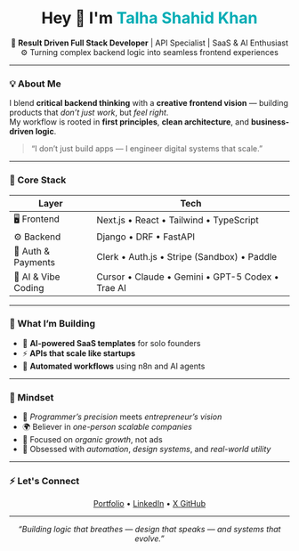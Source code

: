 <h1 align="center">Hey 👋 I'm <span style="color:#00ADB5;">Talha Shahid Khan</span></h1>

<p align="center">
🚀 <b>Result Driven Full Stack Developer</b> | API Specialist | SaaS & AI Enthusiast  
<br/>
⚙️ Turning complex backend logic into seamless frontend experiences
</p>

---

### 💡 About Me

I blend **critical backend thinking** with a **creative frontend vision** — building products that *don’t just work*, but *feel right*.  
My workflow is rooted in **first principles**, **clean architecture**, and **business-driven logic**.

> “I don’t just build apps — I engineer digital systems that scale.”

---

### 🧠 Core Stack
| Layer | Tech |
|-------|------|
| 🖥️ Frontend | Next.js • React • Tailwind • TypeScript |
| ⚙️ Backend | Django • DRF • FastAPI |
| 🔐 Auth & Payments | Clerk • Auth.js • Stripe (Sandbox) • Paddle |
| 🤖 AI & Vibe Coding | Cursor • Claude • Gemini • GPT-5 Codex • Trae AI |

---

### 🧩 What I’m Building
- 🔄 **AI-powered SaaS templates** for solo founders  
- ⚡ **APIs that scale like startups**  
- 🧠 **Automated workflows** using n8n and AI agents  

---

### 🧭 Mindset

- 🧱 *Programmer’s precision* meets *entrepreneur’s vision*  
- 🌍 Believer in *one-person scalable companies*  
- 🎯 Focused on *organic growth*, not ads  
- 🧬 Obsessed with *automation*, *design systems*, and *real-world utility*  

---

### ⚡ Let's Connect
<p align="center">
  <a href="https://talhashahidkhan.vercel.app" target="_blank"> Portfolio</a> • 
  <a href="https://www.linkedin.com/in/talha-shahid-khan" target="_blank"> LinkedIn</a> • 
  <a href="https://x.com/TSKhan_5429 target="_blank"> X </a> 
  <a href="https://github.com/TalhaShahidKhan" target="_blank"> GitHub</a>
</p>

---

<p align="center">
  <i>“Building logic that breathes — design that speaks — and systems that evolve.”</i>
</p>